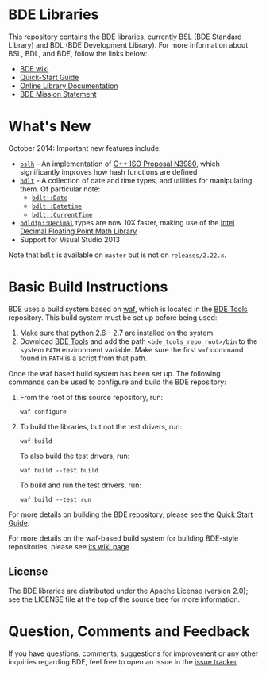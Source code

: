 BDE Libraries
=============

This repository contains the BDE libraries, currently BSL (BDE Standard Library) and BDL (BDE Development Library).  For more information about BSL, BDL, and BDE, follow the links below:

* [BDE wiki](http://github.com/bloomberg/bde/wiki)
* [Quick-Start Guide](http://github.com/bloomberg/bde/wiki/Getting-Started)
* [Online Library Documentation](http://bloomberg.github.com/bde)
* [BDE Mission Statement](http://github.com/bloomberg/bde/wiki/Mission-Statement)

What's New
==========

October 2014:
Important new features include:
  * [`bslh`](https://github.com/bloomberg/bde/blob/master/groups/bsl/bslh/doc/bslh.txt) - An implementation of [C++ ISO Proposal N3980](http://isocpp.org/files/papers/n3980.html), which significantly improves how hash functions are defined
  * [`bdlt`](https://github.com/bloomberg/bde/tree/master/groups/bdl/bdlt/doc/bdlt.txt) - A collection of date and time types, and utilities for manipulating them.  Of particular note:
      * [`bdlt::Date`](https://github.com/bloomberg/bde/blob/master/groups/bdl/bdlt/bdlt_date.h)
      * [`bdlt::Datetime`](https://github.com/bloomberg/bde/blob/master/groups/bdl/bdlt/bdlt_datetime.h)
      * [`bdlt::CurrentTime`](https://github.com/bloomberg/bde/blob/master/groups/bdl/bdlt/bdlt_currenttime.h)
  * [`bdldfp::Decimal`](http://bloomberg.github.io/bde/group__bdldfp__decimal.html) types are now 10X faster, making use of the [Intel Decimal Floating Point Math Library](https://software.intel.com/en-us/articles/intel-decimal-floating-point-math-library)
  * Support for Visual Studio 2013

  Note that `bdlt` is available on `master` but is not on `releases/2.22.x`.

Basic Build Instructions
========================

BDE uses a build system based on [waf](https://github.com/waf-project/waf), which is
located in the [BDE Tools](https://github.com/bloomberg/bde-tools/)
repository. This build system must be set up before being used:

1. Make sure that python 2.6 - 2.7 are installed on the system.
2. Download [BDE Tools](https://github.com/bloomberg/bde-tools/) and add the
   path `<bde_tools_repo_root>/bin` to the system `PATH` environment
   variable. Make sure the first `waf` command found in `PATH` is a script from that path.

Once the waf based build system has been set up. The following commands can be
used to configure and build the BDE repository:

1. From the root of this source repository, run:

   ```shell
   waf configure
   ```

2. To build the libraries, but not the test drivers, run:

   ```shell
   waf build
   ```

   To also build the test drivers, run:

   ```shell
   waf build --test build
   ```

   To build and run the test drivers, run:

   ```shell
   waf build --test run
   ```

For more details on building the BDE repository, please see the
[Quick Start Guide](http://github.com/bloomberg/bde/wiki/Getting-Started).

For more details on the waf-based build system for building BDE-style
repositories, please see
[its wiki page](https://github.com/bloomberg/bde-tools/wiki/Waf-Build).

License
-------
The BDE libraries are distributed under the Apache License (version 2.0); see the LICENSE file at the top of the source tree for more information.

Question, Comments and Feedback
===============================
If you have questions, comments, suggestions for improvement or any other inquiries regarding BDE, feel free to open an issue
in the [issue tracker](https://github.com/bloomberg/bde/issues).
